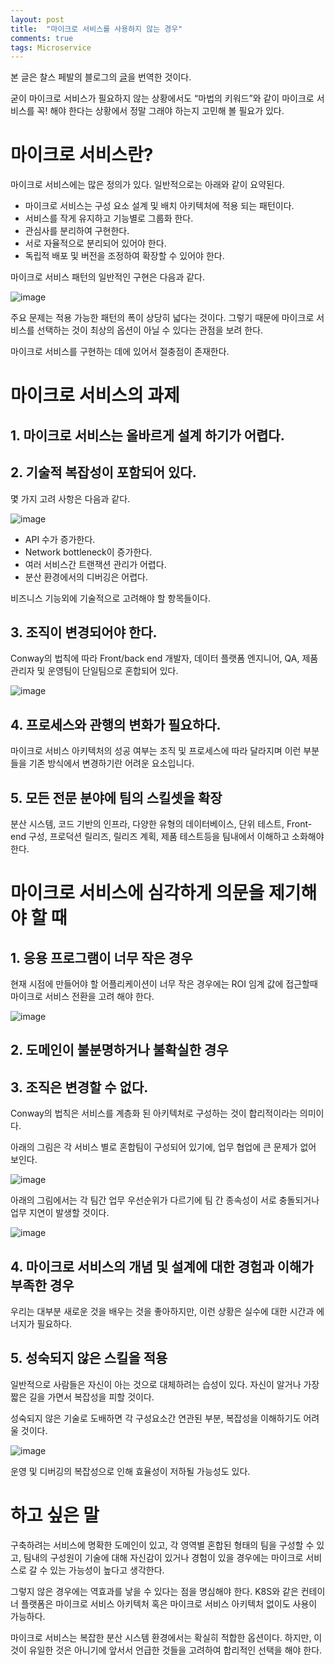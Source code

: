 ```yaml
---
layout: post
title:  "마이크로 서비스를 사용하지 않는 경우"
comments: true
tags: Microservice
---
```

본 글은 찰스 페발의 블로그의 [글](https://www.feval.ca/posts/microservices/)을 번역한 것이다.

굳이 마이크로 서비스가 필요하지 않는 상황에서도 “마법의 키워드”와 같이 마이크로 서비스를 꼭! 해야 한다는 상황에서 정말 그래야 하는지 고민해 볼 필요가 있다.

# 마이크로 서비스란?
마이크로 서비스에는 많은 정의가 있다. 일반적으로는 아래와 같이 요약된다.
* 마이크로 서비스는 구성 요소 설계 및 배치 아키텍처에 적용 되는 패턴이다.
* 서비스를 작게 유지하고 기능별로 그룹화 한다.
* 관심사를 분리하여 구현한다.
* 서로 자율적으로 분리되어 있어야 한다.
* 독립적 배포 및 버전을 조정하여 확장할 수 있어야 한다.

마이크로 서비스 패턴의 일반적인 구현은 다음과 같다.

![image](https://user-images.githubusercontent.com/111643/116037529-2ecd0400-a6a3-11eb-8e35-c4180d281cd5.png)

주요 문제는 적용 가능한 패턴의 폭이 상당히 넓다는 것이다. 그렇기 때문에 마이크로 서비스를 선택하는 것이 최상의 옵션이 아닐 수 있다는 관점을 보려 한다.

마이크로 서비스를 구현하는 데에 있어서 절충점이 존재한다.

# 마이크로 서비스의 과제
## 1. 마이크로 서비스는 올바르게 설계 하기가 어렵다.
## 2. 기술적 복잡성이 포함되어 있다.

몇 가지 고려 사항은 다음과 같다.

![image](https://user-images.githubusercontent.com/111643/116037576-3db3b680-a6a3-11eb-9976-f9ef9d041a6c.png)

* API 수가 증가한다.
* Network bottleneck이 증가한다.
* 여러 서비스간 트랜잭션 관리가 어렵다.
* 분산 환경에서의 디버깅은 어렵다.

비즈니스 기능외에 기술적으로 고려해야 할 항목들이다.

## 3. 조직이 변경되어야 한다.
Conway의 법칙에 따라 Front/back end 개발자, 데이터 플랫폼 엔지니어, QA, 제품 관리자 및 운영팀이 단일팀으로 혼합되어 있다.

![image](https://user-images.githubusercontent.com/111643/116037641-5c19b200-a6a3-11eb-9a6b-44cd6141e4fd.png)

## 4. 프로세스와 관행의 변화가 필요하다.
마이크로 서비스 아키텍처의 성공 여부는 조직 및 프로세스에 따라 달라지며 이런 부분들을 기존 방식에서 변경하기란 어려운 요소입니다.

## 5. 모든 전문 분야에 팀의 스킬셋을 확장
분산 시스템, 코드 기반의 인프라, 다양한 유형의 데이터베이스, 단위 테스트, Front-end 구성, 프로덕션 릴리즈, 릴리즈 계획, 제품 테스트등을 팀내에서 이해하고 소화해야 한다.

# 마이크로 서비스에 심각하게 의문을 제기해야 할 때
## 1. 응용 프로그램이 너무 작은 경우
현재 시점에 만들어야 할 어플리케이션이 너무 작은 경우에는 ROI 임계 값에 접근할때 마이크로 서비스 전환을 고려 해야 한다.

![image](https://user-images.githubusercontent.com/111643/116037696-6dfb5500-a6a3-11eb-848e-681c5126749a.png)

## 2. 도메인이 불분명하거나 불확실한 경우

## 3. 조직은 변경할 수 없다.
Conway의 법칙은 서비스를 계층화 된 아키텍처로 구성하는 것이 합리적이라는 의미이다.

아래의 그림은 각 서비스 별로 혼합팀이 구성되어 있기에, 업무 협업에 큰 문제가 없어 보인다.

![image](https://user-images.githubusercontent.com/111643/116037755-7ce20780-a6a3-11eb-9516-b3174950c7b0.png)

아래의 그림에서는 각 팀간 업무 우선순위가 다르기에 팀 간 종속성이 서로 충돌되거나 업무 지연이 발생할 것이다.

![image](https://user-images.githubusercontent.com/111643/116037779-84091580-a6a3-11eb-97a5-6886735cabc3.png)

## 4. 마이크로 서비스의 개념 및 설계에 대한 경험과 이해가 부족한 경우
우리는 대부분 새로운 것을 배우는 것을 좋아하지만, 이런 상황은 실수에 대한 시간과 에너지가 필요하다.

## 5. 성숙되지 않은 스킬을 적용
일반적으로 사람들은 자신이 아는 것으로 대체하려는 습성이 있다. 자신이 알거나 가장 짧은 길을 가면서 복잡성을 피할 것이다.

성숙되지 않은 기술로 도배하면 각 구성요소간 연관된 부분, 복잡성을 이해하기도 어려울 것이다.

![image](https://user-images.githubusercontent.com/111643/116037822-95eab880-a6a3-11eb-9e8b-55e1d4a76e7f.png)

운영 및 디버깅의 복잡성으로 인해 효율성이 저하될 가능성도 있다.

# 하고 싶은 말
구축하려는 서비스에 명확한 도메인이 있고, 각 영역별 혼합된 형태의 팀을 구성할 수 있고, 팀내의 구성원이 기술에 대해 자신감이 있거나 경험이 있을 경우에는 마이크로 서비스로 갈 수 있는 가능성이 높다고 생각한다.

그렇지 않은 경우에는 역효과를 낳을 수 있다는 점을 명심해야 한다. K8S와 같은 컨테이너 플랫폼은 마이크로 서비스 아키텍처 혹은 마이크로 서비스 아키텍처 없이도 사용이 가능하다.

마이크로 서비스는 복잡한 분산 시스템 환경에서는 확실히 적합한 옵션이다. 하지만, 이것이 유일한 것은 아니기에 앞서서 언급한 것들을 고려하여 합리적인 선택을 해야 한다.
